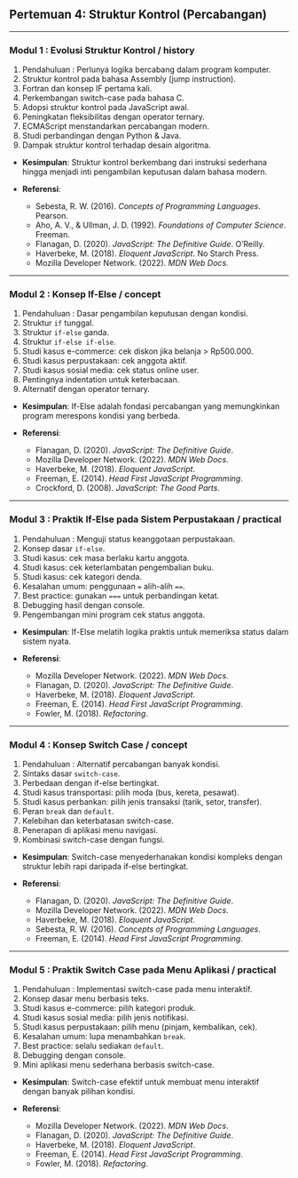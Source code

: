 ## Pertemuan 4: Struktur Kontrol (Percabangan)

---

### Modul 1 : Evolusi Struktur Kontrol / history

1. Pendahuluan : Perlunya logika bercabang dalam program komputer.
2. Struktur kontrol pada bahasa Assembly (jump instruction).
3. Fortran dan konsep IF pertama kali.
4. Perkembangan switch-case pada bahasa C.
5. Adopsi struktur kontrol pada JavaScript awal.
6. Peningkatan fleksibilitas dengan operator ternary.
7. ECMAScript menstandarkan percabangan modern.
8. Studi perbandingan dengan Python & Java.
9. Dampak struktur kontrol terhadap desain algoritma.

* **Kesimpulan**: Struktur kontrol berkembang dari instruksi sederhana hingga menjadi inti pengambilan keputusan dalam bahasa modern.
* **Referensi**:

  * Sebesta, R. W. (2016). *Concepts of Programming Languages*. Pearson.
  * Aho, A. V., & Ullman, J. D. (1992). *Foundations of Computer Science*. Freeman.
  * Flanagan, D. (2020). *JavaScript: The Definitive Guide*. O’Reilly.
  * Haverbeke, M. (2018). *Eloquent JavaScript*. No Starch Press.
  * Mozilla Developer Network. (2022). *MDN Web Docs*.

---

### Modul 2 : Konsep If-Else / concept

1. Pendahuluan : Dasar pengambilan keputusan dengan kondisi.
2. Struktur `if` tunggal.
3. Struktur `if-else` ganda.
4. Struktur `if-else if-else`.
5. Studi kasus e-commerce: cek diskon jika belanja > Rp500.000.
6. Studi kasus perpustakaan: cek anggota aktif.
7. Studi kasus sosial media: cek status online user.
8. Pentingnya indentation untuk keterbacaan.
9. Alternatif dengan operator ternary.

* **Kesimpulan**: If-Else adalah fondasi percabangan yang memungkinkan program merespons kondisi yang berbeda.
* **Referensi**:

  * Flanagan, D. (2020). *JavaScript: The Definitive Guide*.
  * Mozilla Developer Network. (2022). *MDN Web Docs*.
  * Haverbeke, M. (2018). *Eloquent JavaScript*.
  * Freeman, E. (2014). *Head First JavaScript Programming*.
  * Crockford, D. (2008). *JavaScript: The Good Parts*.

---

### Modul 3 : Praktik If-Else pada Sistem Perpustakaan / practical

1. Pendahuluan : Menguji status keanggotaan perpustakaan.
2. Konsep dasar `if-else`.
3. Studi kasus: cek masa berlaku kartu anggota.
4. Studi kasus: cek keterlambatan pengembalian buku.
5. Studi kasus: cek kategori denda.
6. Kesalahan umum: penggunaan `=` alih-alih `==`.
7. Best practice: gunakan `===` untuk perbandingan ketat.
8. Debugging hasil dengan console.
9. Pengembangan mini program cek status anggota.

* **Kesimpulan**: If-Else melatih logika praktis untuk memeriksa status dalam sistem nyata.
* **Referensi**:

  * Mozilla Developer Network. (2022). *MDN Web Docs*.
  * Flanagan, D. (2020). *JavaScript: The Definitive Guide*.
  * Haverbeke, M. (2018). *Eloquent JavaScript*.
  * Freeman, E. (2014). *Head First JavaScript Programming*.
  * Fowler, M. (2018). *Refactoring*.

---

### Modul 4 : Konsep Switch Case / concept

1. Pendahuluan : Alternatif percabangan banyak kondisi.
2. Sintaks dasar `switch-case`.
3. Perbedaan dengan if-else bertingkat.
4. Studi kasus transportasi: pilih moda (bus, kereta, pesawat).
5. Studi kasus perbankan: pilih jenis transaksi (tarik, setor, transfer).
6. Peran `break` dan `default`.
7. Kelebihan dan keterbatasan switch-case.
8. Penerapan di aplikasi menu navigasi.
9. Kombinasi switch-case dengan fungsi.

* **Kesimpulan**: Switch-case menyederhanakan kondisi kompleks dengan struktur lebih rapi daripada if-else bertingkat.
* **Referensi**:

  * Flanagan, D. (2020). *JavaScript: The Definitive Guide*.
  * Mozilla Developer Network. (2022). *MDN Web Docs*.
  * Haverbeke, M. (2018). *Eloquent JavaScript*.
  * Sebesta, R. W. (2016). *Concepts of Programming Languages*.
  * Freeman, E. (2014). *Head First JavaScript Programming*.

---

### Modul 5 : Praktik Switch Case pada Menu Aplikasi / practical

1. Pendahuluan : Implementasi switch-case pada menu interaktif.
2. Konsep dasar menu berbasis teks.
3. Studi kasus e-commerce: pilih kategori produk.
4. Studi kasus sosial media: pilih jenis notifikasi.
5. Studi kasus perpustakaan: pilih menu (pinjam, kembalikan, cek).
6. Kesalahan umum: lupa menambahkan `break`.
7. Best practice: selalu sediakan `default`.
8. Debugging dengan console.
9. Mini aplikasi menu sederhana berbasis switch-case.

* **Kesimpulan**: Switch-case efektif untuk membuat menu interaktif dengan banyak pilihan kondisi.
* **Referensi**:

  * Mozilla Developer Network. (2022). *MDN Web Docs*.
  * Flanagan, D. (2020). *JavaScript: The Definitive Guide*.
  * Haverbeke, M. (2018). *Eloquent JavaScript*.
  * Freeman, E. (2014). *Head First JavaScript Programming*.
  * Fowler, M. (2018). *Refactoring*.

